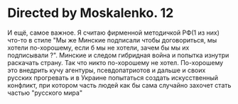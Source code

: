 # Directed by Moskalenko. 12

И ещё, самое важное. Я считаю фирменной методичкой РФ(1 из них) что-то в стиле
"Мы же Минские подписали чтобы договориться, мы хотели по-хорошему, если б мы не хотели,
зачем бы мы их подписывали ?". Минские и следом гибридная война и попытка изнутри раскачать
страну. Так что никто по-хорошему не хотел. По-хорошему это внедрить кучу агентуры,
псевдопатриотов и дальше и своих русских прогревать и в Украине попытаться создать
искусственный конфликт, при котором часть людей как бы сама случайно захочет стать
частью "русского мира"
